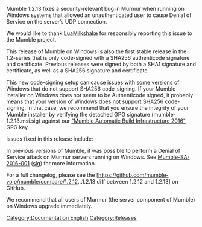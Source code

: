 Mumble 1.2.13 fixes a security-relevant bug in Murmur when running on
Windows systems that allowed an unauthenticated user to cause Denial of
Service on the server’s UDP connection.

We would like to thank [LuaMilkshake](https://github.com/LuaMilkshake)
for responsibly reporting this issue to the Mumble project.

This release of Mumble on Windows is also the first stable release in
the 1.2-series that is only code-signed with a SHA256 authenticode
signature and certificate. Previous releases were signed by both a SHA1
signature and certificate, as well as a SHA256 signature and
certificate.

This new code-signing setup can cause issues with some versions of
Windows that do not support SHA256 code-signing. If your Mumble
installer on Windows does not seem to be Authenticode signed, it
probably means that your version of Windows does not support SHA256
code-signing. In that case, we recommend that you ensure the integrity
of your Mumble installer by verifying the detached GPG signature
(mumble-1.2.13.msi.sig) against our ["Mumble Automatic Build
Infrastructure 2016"](https://github.com/mumble-voip/mumble-gpg-signatures/blob/master/gpg.txt)
GPG key.

Issues fixed in this release include:

In previous versions of Mumble, it was possible to perform a Denial of
Service attack on Murmur servers running on Windows. See
[Mumble-SA-2016-001](https://www.mumble.info/security/Mumble-SA-2016-001.txt)
([sig](https://www.mumble.info/security/Mumble-SA-2016-001.sig)) for
more information.

For a full changelog, please see the
\[<https://github.com/mumble-voip/mumble/compare/1.2.12>...1.2.13 diff
between 1.2.12 and 1.2.13\] on GitHub.

We recommend that all users of Murmur (the server component of Mumble)
on Windows upgrade immediately.

[Category:Documentation
English](Category:Documentation_English "wikilink")
[Category:Releases](Category:Releases "wikilink")